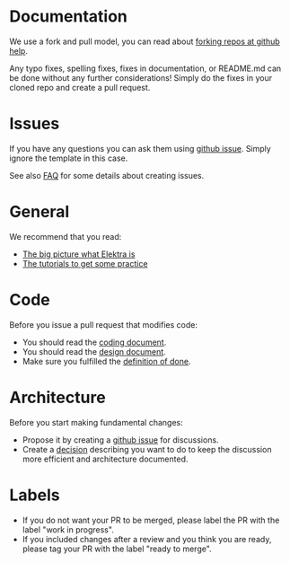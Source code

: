 # Documentation #

We use a fork and pull model, you can read about
[forking repos at github help](https://help.github.com/articles/fork-a-repo/).

Any typo fixes, spelling fixes, fixes in documentation,
or README.md can be done without any further considerations!
Simply do the fixes in your cloned repo and create a pull request.


# Issues #

If you have any questions you can ask them using
[github issue](https://github.com/ElektraInitiative/libelektra/issues/new).
Simply ignore the template in this case.

See also [FAQ](/doc/help/elektra-faq.md) for some details
about creating issues.


# General #

We recommend that you read:

- [The big picture what Elektra is](/doc/BIGPICTURE.md)
- [The tutorials to get some practice](/doc/tutorials/)


# Code #

Before you issue a pull request that modifies code:

- You should read the [coding document](/doc/CODING.md).
- You should read the [design document](/doc/DESIGN.md).
- Make sure you fulfilled the [definition of done](/.github/PULL_REQUEST_TEMPLATE.md).


# Architecture #

Before you start making fundamental changes:

- Propose it by creating a [github issue](https://github.com/ElektraInitiative/libelektra/issues/new)
  for discussions.
- Create a [decision](/doc/decisions/README.md) describing you want to do
  to keep the discussion more efficient and architecture documented.


# Labels #

- If you do not want your PR to be merged, please label
  the PR with the label "work in progress".
- If you included changes after a review and you think you
  are ready, please tag your PR with the label "ready to merge".

